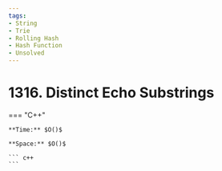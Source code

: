```yaml
---
tags:
- String
- Trie
- Rolling Hash
- Hash Function
- Unsolved
---
```



# 1316. Distinct Echo Substrings

=== "C++"

    **Time:** $O()$

    **Space:** $O()$

    ``` c++
    ```